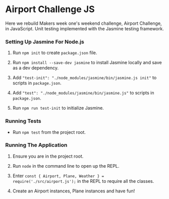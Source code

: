# Airport Challenge JS

Here we rebuild Makers week one's weekend challenge, Airport Challenge, in JavaScript. Unit testing implemented with the Jasmine testing framework.

### Setting Up Jasmine For Node.js

1. Run ```npm init``` to create ```package.json``` file.

2. Run ```npm install --save-dev jasmine``` to install Jasmine locally and save as a dev dependency.

3. Add ```"test-init": "./node_modules/jasmine/bin/jasmine.js init"``` to scripts in ```package.json```.

4. Add ```"test": "./node_modules/jasmine/bin/jasmine.js"``` to scripts in ```package.json```.

5. Run ```npm run test-init``` to initialize Jasmine.

### Running Tests

* Run ```npm test``` from the project root.

### Running The Application

1. Ensure you are in the project root.

2. Run ```node``` in the command line to open up the REPL.

3. Enter ```const { Airport, Plane, Weather } = require('./src/airport.js');``` in the REPL to require all the classes.

4. Create an Airport instances, Plane instances and have fun!